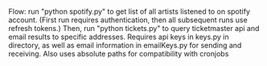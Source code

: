 Flow: run "python spotify.py" to get list of all artists listened to on spotify account. 
(First run requires authentication, then all subsequent runs use refresh tokens.)
Then, run "python tickets.py" to query ticketmaster api and email results to specific addresses. 
Requires api keys in keys.py in directory, as well as email information in emailKeys.py for sending and receiving.
Also uses absolute paths for compatibility with cronjobs
